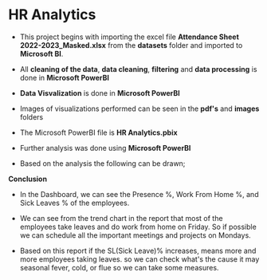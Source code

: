 # HR Analytics

- This project begins with importing the excel file **Attendance Sheet 2022-2023_Masked.xlsx** from the **datasets** folder and imported to **Microsoft BI**.

- All **cleaning of the data**, **data cleaning**, **filtering** and **data processing** is done in **Microsoft PowerBI**

- **Data Visvalization** is done in **Microsoft PowerBI**

- Images of visualizations performed can be seen in the **pdf's** and **images** folders

- The Microsoft PowerBI file is **HR Analytics.pbix**

- Further analysis was done using **Microsoft PowerBI**

- Based on the analysis the following can be drawn;


**Conclusion**

  - In the Dashboard, we can see the Presence %, Work From Home %, and Sick Leaves % of the employees.
  
  - We can see from the trend chart in the report that most of the employees take leaves and do work from home on Friday. So if possible we can schedule all the important meetings and projects on Mondays.

  - Based on this report if the SL(Sick Leave)%  increases, means more and more employees taking leaves. so we can check what's the cause it may seasonal fever, cold, or flue so we can take some measures.
